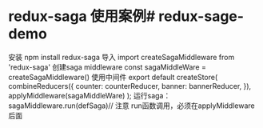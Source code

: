 # redux-saga 使用案例# redux-sage-demo

安装
 npm install redux-saga
导入
import createSagaMiddleware from 'redux-saga'
创建saga middleware
const sagaMiddleWare = createSagaMiddleware()
使用中间件
export default createStore(
  combineReducers({
    counter: counterReducer,
    banner: bannerReducer,
  }),
  applyMiddleware(sagaMiddleWare)
);
运行saga：
sagaMiddleware.run(defSaga)// 注意 run函数调用，必须在applyMiddleware后面
